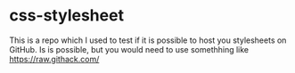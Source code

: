 # css-stylesheet
This is a repo which I used to test if it is possible to host you stylesheets on GitHub.
Is is possible, but you would need to use somethhing like https://raw.githack.com/
